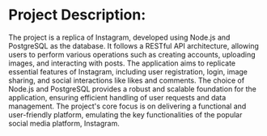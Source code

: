 # Project Description:
The project is a replica of Instagram, developed using Node.js and PostgreSQL as the database. It follows a RESTful API architecture, allowing users to perform various operations such as creating accounts, uploading images, and interacting with posts. The application aims to replicate essential features of Instagram, including user registration, login, image sharing, and social interactions like likes and comments. The choice of Node.js and PostgreSQL provides a robust and scalable foundation for the application, ensuring efficient handling of user requests and data management. The project's core focus is on delivering a functional and user-friendly platform, emulating the key functionalities of the popular social media platform, Instagram.
